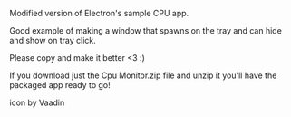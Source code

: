 Modified version of Electron's sample CPU app. 

Good example of making a window that spawns on the tray and can hide and show on tray click.

Please copy and make it better <3 :)

If you download just the Cpu Monitor.zip file and unzip it you'll have the packaged app ready to go!





icon by Vaadin